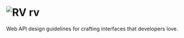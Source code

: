 ![RV](https://github.com/apigee/rv/blob/master/images/rv.png)
rv
==

Web API design guidelines for crafting interfaces that developers love.

